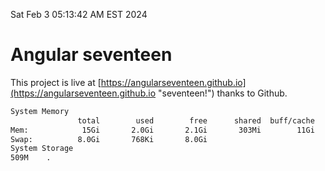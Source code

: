 Sat Feb  3 05:13:42 AM EST 2024

# Angular seventeen


This project is live at [https://angularseventeen.github.io](https://angularseventeen.github.io "seventeen!") thanks to Github.

```bash
System Memory
               total        used        free      shared  buff/cache   available
Mem:            15Gi       2.0Gi       2.1Gi       303Mi        11Gi        13Gi
Swap:          8.0Gi       768Ki       8.0Gi
System Storage
509M	.
```
